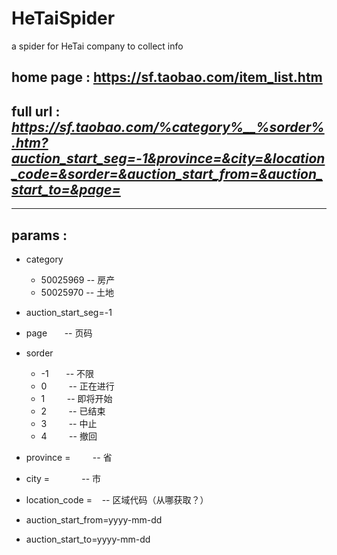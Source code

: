 # HeTaiSpider
a spider for HeTai company to collect info

## home page : https://sf.taobao.com/item_list.htm

## full url : *https://sf.taobao.com/%category%__%sorder%.htm?auction_start_seg=-1&province=&city=&location_code=&sorder=&auction_start_from=&auction_start_to=&page=*
---
## params : 
- category
  - 50025969 -- 房产
  - 50025970 -- 土地
        
- auction_start_seg=-1

- page       -- 页码

- sorder 
  - -1        -- 不限
  - 0         -- 正在进行
  - 1         -- 即将开始
  - 2         -- 已结束
  - 3         -- 中止
  - 4         -- 撤回
       
- province =         -- 省
- city =             -- 市
- location_code =    -- 区域代码（从哪获取？）

- auction_start_from=yyyy-mm-dd
- auction_start_to=yyyy-mm-dd
